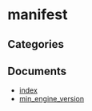 # manifest

## Categories


## Documents
- [index](index.md)
- [min_engine_version](min_engine_version.md)